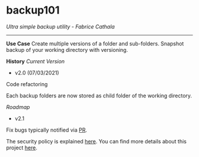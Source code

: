 # backup101

*Ultra simple backup utility - Fabrice Cathala*

---

**Use Case**
Create multiple versions of a folder and sub-folders.
Snapshot backup of your working directory with versioning.

**History**
*Current Version*
* v2.0 (07/03/2021)

Code refactoring

Each backup folders are now stored as child folder of the working directory.

*Roadmap*
* v2.1

Fix bugs typically notified via [PR](https://github.com/fcathala/backup101/pulls).

The security policy is explained [here](https://github.com/fcathala/backup101/blob/main/SECURITY.md).
You can find more details about this project [here](https://backup101.uk/).
